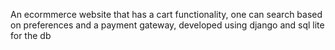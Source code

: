 An ecormmerce website that has a cart functionality, one can search based on preferences and a payment gateway, developed using django and sql lite for the db
